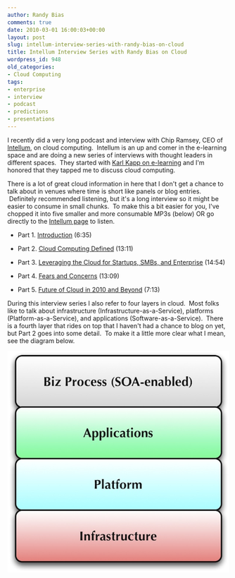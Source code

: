 ```yaml
---
author: Randy Bias
comments: true
date: 2010-03-01 16:00:03+00:00
layout: post
slug: intellum-interview-series-with-randy-bias-on-cloud
title: Intellum Interview Series with Randy Bias on Cloud
wordpress_id: 948
old_categories:
- Cloud Computing
tags:
- enterprise
- interview
- podcast
- predictions
- presentations
---
```


I recently did a very long podcast and interview with Chip Ramsey, CEO of [Intellum](http://www.intellum.com/working.html), on cloud computing.  Intellum is an up and comer in the e-learning space and are doing a new series of interviews with thought leaders in different spaces.  They started with [Karl Kapp on e-learning](http://karlkapp.blogspot.com/2010/01/discussion-with-chip-ramsey-ceo-of.html) and I'm honored that they tapped me to discuss cloud computing.

There is a lot of great cloud information in here that I don't get a chance to talk about in venues where time is short like panels or blog entries.  Definitely recommended listening, but it's a long interview so it might be easier to consume in small chunks.  To make this a bit easier for you, I've chopped it into five smaller and more consumable MP3s (below) OR go directly to the [Intellum page](http://www.intellum.com/working.html#tab3) to listen.



	
  * Part 1. [Introduction](http://d2xyq36i1ecdst.cloudfront.net/podcasts/Chip_Ramsey_Intellum_Interview_Randy_Bias_Cloud_Computing_Pt1_Introduction.mp3) (6:35)

	
  * Part 2. [Cloud Computing Defined](http://d2xyq36i1ecdst.cloudfront.net/podcasts/Chip_Ramsey_Intellum_Interview_Randy_Bias_Cloud_Computing_Pt2_Cloud_Computing_Defined.mp3) (13:11)

	
  * Part 3. [Leveraging the Cloud for Startups, SMBs, and Enterprise](http://d2xyq36i1ecdst.cloudfront.net/podcasts/Chip_Ramsey_Intellum_Interview_Randy_Bias_Cloud_Computing_Pt3_Leveraging_the_Cloud_for_Startups_SMBs_and_Enterprise.mp3) (14:54)

	
  * Part 4. [Fears and Concerns](http://d2xyq36i1ecdst.cloudfront.net/podcasts/Chip_Ramsey_Intellum_Interview_Randy_Bias_Cloud_Computing_Pt4_Fears_and_Concerns.mp3) (13:09)

	
  * Part 5. [Future of Cloud in 2010 and Beyond](http://d2xyq36i1ecdst.cloudfront.net/podcasts/Chip_Ramsey_Intellum_Interview_Randy_Bias_Cloud_Computing_Pt5_Future_of_Cloud_in_2010_and_Beyond.mp3) (7:13)


During this interview series I also refer to four layers in cloud.  Most folks like to talk about infrastructure (Infrastructure-as-a-Service), platforms (Platform-as-a-Service), and applications (Software-as-a-Service).  There is a fourth layer that rides on top that I haven't had a chance to blog on yet, but Part 2 goes into some detail.  To make it a little more clear what I mean, see the diagram below.

![Cloud Stack](/assets/media/2010/02/cloud-stack-small.jpg)

